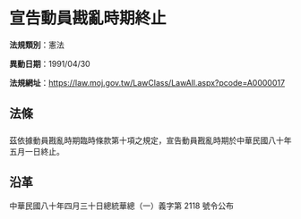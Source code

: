 # 宣告動員戡亂時期終止


**法規類別**：憲法

**異動日期**：1991/04/30  

**法規網址**：https://law.moj.gov.tw/LawClass/LawAll.aspx?pcode=A0000017



## 法條
##### 
茲依據動員戡亂時期臨時條款第十項之規定，宣告動員戡亂時期於中華民國八十年五月一日終止。

## 沿革
中華民國八十年四月三十日總統華總（一）義字第 2118 號令公布
